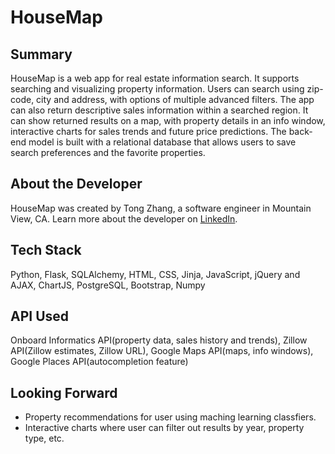# HouseMap
## Summary
HouseMap is a web app for real estate information search. It supports searching and visualizing property information. Users can search using zip-code, city and address, with options of multiple advanced filters. The app can also return descriptive sales information within a searched region. It can show returned results on a map, with property details in an info window, interactive charts for sales trends and future price predictions. The back-end model is built with a relational database that allows users to save search preferences and the favorite properties.
## About the Developer
HouseMap was created by Tong Zhang, a software engineer in Mountain View, CA. Learn more about the developer on [LinkedIn](https://www.linkedin.com/in/tong--zhang/).
## Tech Stack
Python, Flask, SQLAlchemy, HTML, CSS, Jinja, JavaScript, jQuery and AJAX, ChartJS, PostgreSQL, Bootstrap, Numpy
## API Used
Onboard Informatics API(property data, sales history and  trends), Zillow API(Zillow estimates, Zillow URL), Google Maps API(maps, info windows), Google Places API(autocompletion feature)
## Looking Forward
* Property recommendations for user using maching learning classfiers.
* Interactive charts where user can filter out results by year, property type, etc.

